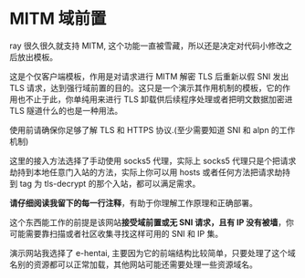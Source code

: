 # MITM 域前置

ray 很久很久就支持 MITM, 这个功能一直被雪藏，所以还是决定对代码小修改之后放出模板。

这是个仅客户端模板，作用是对请求进行 MITM 解密 TLS 后重新以假 SNI 发出 TLS 请求，达到强行域前置的目的。这只是一个演示其作用机制的模板，它的作用也不止于此，你单纯用来进行 TLS 卸载供后续程序处理或者把明文数据加密进 TLS 隧道什么的也是一种用法。

使用前请确保你足够了解 TLS 和 HTTPS 协议.(至少需要知道 SNI 和 alpn 的工作机制)

这里的接入方法选择了手动使用 socks5 代理，实际上 socks5 代理只是个把请求劫持到本地任意门入站的方法，实际上你可以用 hosts 或者任何方法把请求劫持到 tag 为 tls-decrypt 的那个入站，都可以满足需求。

**请仔细阅读我留下的每一行注释**，有助于你理解工作原理和正确部署。

这个东西能工作的前提是该网站**接受域前置或无 SNI 请求，且有 IP 没有被墙**，你可能需要靠扫描或者社区收集寻找这样可用的 SNI 和 IP 集。

演示网站我选择了 e-hentai, 主要因为它的前端结构比较简单，只要处理了这个域名别的资源都可以正常加载，其他网站可能还需要处理一些资源域名。
